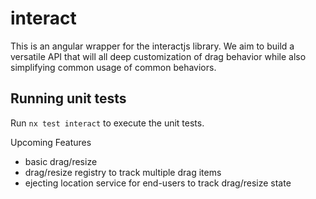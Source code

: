 # interact

This is an angular wrapper for the interactjs library.  We aim to build a versatile API that will all deep customization of drag behavior while also simplifying common usage of common behaviors.

## Running unit tests

Run `nx test interact` to execute the unit tests.

Upcoming Features
- basic drag/resize
- drag/resize registry to track multiple drag items
- ejecting location service for end-users to track drag/resize state
